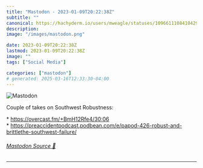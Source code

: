 ```yaml
---
title: "Mastodon - 2023-01-09T20:22:38Z"
subtitle: ""
canonical: https://hachyderm.io/users/mweagle/statuses/109661110841042965
description:
image: "/images/mastodon.png"

date: 2023-01-09T20:22:38Z
lastmod: 2023-01-09T20:22:38Z
image: ""
tags: ["Social Media"]

categories: ["mastodon"]
# generated: 2025-03-16T12:33:30-04:00
---
```

![Mastodon](/images/mastodon.png)

<p>Couple of takes on Southwest Robustness:</p><p>* <a href="https://overcast.fm/+BmH12Rfe4/30:06" target="_blank" rel="nofollow noopener noreferrer" translate="no"><span class="invisible">https://</span><span class="">overcast.fm/+BmH12Rfe4/30:06</span><span class="invisible"></span></a><br />* <a href="https://preaccidentpodcast.podbean.com/e/papod-426-robust-and-brittlethe-southwest-failure/" target="_blank" rel="nofollow noopener noreferrer" translate="no"><span class="invisible">https://</span><span class="ellipsis">preaccidentpodcast.podbean.com</span><span class="invisible">/e/papod-426-robust-and-brittlethe-southwest-failure/</span></a></p>


###### [Mastodon Source 🐘](https://hachyderm.io/@mweagle/109661110841042965)

___
